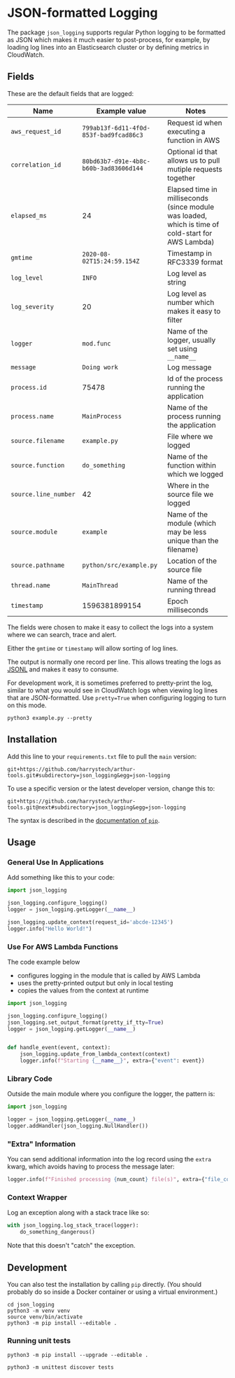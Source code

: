 # JSON-formatted Logging

The package `json_logging` supports regular Python logging to be formatted as
JSON which makes it much easier to post-process, for example, by loading log
lines into an Elasticsearch cluster or by defining metrics in CloudWatch.

## Fields

These are the default fields that are logged:

Name | Example value | Notes
----|----|----
`aws_request_id` | `799ab13f-6d11-4f0d-853f-bad9fcad86c3` | Request id when executing a function in AWS
`correlation_id` | `80bd63b7-d91e-4b8c-b60b-3ad83606d144` | Optional id that allows us to pull mutiple requests together
`elapsed_ms` | 24 | Elapsed time in milliseconds (since module was loaded, which is time of cold-start for AWS Lambda)
`gmtime` | `2020-08-02T15:24:59.154Z` | Timestamp in RFC3339 format
`log_level` | `INFO` | Log level as string
`log_severity` | 20 | Log level as number which makes it easy to filter
`logger` | `mod.func` | Name of the logger, usually set using `__name__`
`message` | `Doing work` | Log message
`process.id` | 75478 | Id of the process running the application
`process.name` | `MainProcess` | Name of the process running the application
`source.filename` | `example.py` | File where we logged
`source.function` | `do_something` | Name of the function within which we logged
`source.line_number` | 42 | Where in the source file we logged
`source.module` | `example` | Name of the module (which may be less unique than the filename)
`source.pathname` | `python/src/example.py` | Location of the source file
`thread.name` | `MainThread` | Name of the running thread
`timestamp` | 1596381899154 | Epoch milliseconds

The fields were chosen to make it easy to collect the logs
into a system where we can search, trace and alert.

Either the `gmtime` or `timestamp` will allow sorting of log lines.

The output is normally one record per line. This allows treating the logs
as [JSONL](https://jsonlines.org/) and makes it easy to consume.

For development work, it is sometimes preferred to pretty-print the log,
similar to what you would see in CloudWatch logs when viewing log lines
that are JSON-formatted. Use `pretty=True` when configuring logging
to turn on this mode.
```shell
python3 example.py --pretty
```

## Installation

Add this line to your `requirements.txt` file to pull the `main` version:
```text
git+https://github.com/harrystech/arthur-tools.git#subdirectory=json_logging&egg=json-logging
```

To use a specific version or the latest developer version, change this to:
```text
git+https://github.com/harrystech/arthur-tools.git@next#subdirectory=json_logging&egg=json-logging
```

The syntax is described in the [documentation of `pip`](https://pip.pypa.io/en/stable/reference/pip_install/#vcs-support).

## Usage

### General Use In Applications

Add something like this to your code:
```python
import json_logging

json_logging.configure_logging()
logger = json_logging.getLogger(__name__)

json_logging.update_context(request_id='abcde-12345')
logger.info("Hello World!")
```

### Use For AWS Lambda Functions

The code example below
* configures logging in the module that is called by AWS Lambda
* uses the pretty-printed output but only in local testing
* copies the values from the context at runtime

```python
import json_logging

json_logging.configure_logging()
json_logging.set_output_format(pretty_if_tty=True)
logger = json_logging.getLogger(__name__)


def handle_event(event, context):
    json_logging.update_from_lambda_context(context)
    logger.info(f"Starting {__name__}", extra={"event": event})
```

### Library Code

Outside the main module where you configure the logger, the pattern is:
```python
import json_logging

logger = json_logging.getLogger(__name__)
logger.addHandler(json_logging.NullHandler())
```

### "Extra" Information

You can send additional information into the log record using the `extra` kwarg, which
avoids having to process the message later:
```python
logger.info(f"Finished processing {num_count} file(s)", extra={"file_count": num_count})
```

### Context Wrapper

Log an exception along with a stack trace like so:
```python
with json_logging.log_stack_trace(logger):
    do_something_dangerous()
```

Note that this doesn't "catch" the exception.

## Development

You can also test the installation by calling `pip` directly. (You should
probably do so inside a Docker container or using a virtual environment.)
```shell
cd json_logging
python3 -m venv venv
source venv/bin/activate
python3 -m pip install --editable .
```

### Running unit tests

```shell
python3 -m pip install --upgrade --editable .

python3 -m unittest discover tests
```

